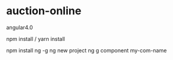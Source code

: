 # auction-online
angular4.0

npm install / yarn install

npm install ng -g
ng new project
ng g component my-com-name
